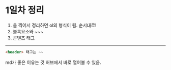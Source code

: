 # 1일차 정리
1. 을 찍어서 정리하면 ol의 형식이 됨. 순서대로!
1. 블록요소와 ~~~
1. 콘텐츠 태그

---

```html
<header> 태그는 ~~
```
md가 좋은 이유는 깃 허브에서 바로 열어볼 수 있음.